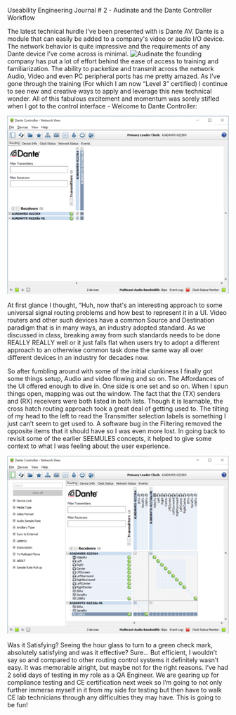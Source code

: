 Useability Engineering Journal # 2 - Audinate and the Dante Controller Workflow

The latest technical hurdle I’ve been presented with is Dante AV. Dante is a module that can easily be added to a company's video or audio I/O device. The network behavior is quite impressive and the requirements of any Dante device I’ve come across is minimal. ![Audinate](https://www.audinate.com/) the founding company has put a lot of effort behind the ease of access to training and familiarization. The ability to packetize and transmit across the network Audio, Video and even PC peripheral ports has me pretty amazed. As I’ve gone through the training (For which I am now “Level 3” certified) I continue to see new and creative ways to apply and leverage this new technical wonder. All of this fabulous excitement and momentum was sorely stifled when I got to the control interface - Welcome to Dante Controller:

![alt_text](image1.png)

At first glance I thought, “Huh, now that's an interesting approach to some universal signal routing problems and how best to represent it in a UI. Video routers and other such devices have a common Source and Destination paradigm that is in many ways, an industry adopted standard. As we discussed in class, breaking away from such standards needs to be done REALLY REALLY well or it just falls flat when users try to adopt a different approach  to an otherwise common task done the same way all over different devices in an industry for decades now.

So after fumbling around with some of the initial clunkiness I finally got some things setup, Audio and video flowing and so on. The Affordances of the UI offered enough to dive in. One side is one set and so on. When I spun things open, mapping was out the window. The fact that the (TX) senders and (RX) receivers were both listed in both lists.  Though it is learnable, the cross hatch routing approach took a great deal of getting used to. The tilting of my head to the left to read the Transmitter selection labels is something I just can’t seem to get used to. A software bug in the Filtering removed the opposite items that it should have so I was even more lost. In going back to revisit some of the earlier SEEMULES concepts, it helped to give some context to what I was feeling about the user experience.  

![alt_text](image2.png)


Was it Satisfying? Seeing the hour glass to turn to a green check mark, absolutely satisfying and was it effective? Sure… But efficient, I wouldn’t say so and compared to other routing control systems it definitely wasn’t easy. It was memorable alright, but maybe not for the right reasons. I’ve had 2 solid days of testing in my role as a QA Engineer. We are gearing up for compliance testing and CE certification next week so I’m going to not only further immerse myself in it from my side for testing but then have to walk CE lab technicians through any difficulties they may have. This is going to be fun! 
